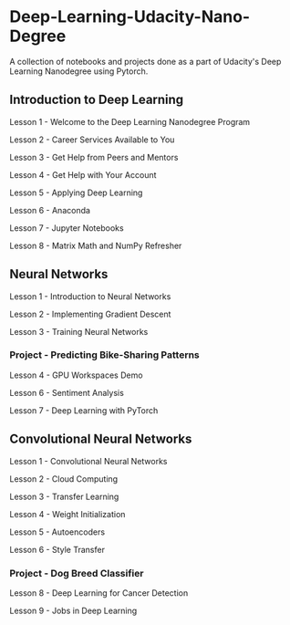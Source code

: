 # Deep-Learning-Udacity-Nano-Degree
 A collection of notebooks and projects done as a part of Udacity's Deep Learning Nanodegree using Pytorch.
## Introduction to Deep Learning
Lesson 1 - Welcome to the Deep Learning Nanodegree Program

Lesson 2 - Career Services Available to You

Lesson 3 - Get Help from Peers and Mentors

Lesson 4 - Get Help with Your Account

Lesson 5 - Applying Deep Learning

Lesson 6 - Anaconda

Lesson 7 - Jupyter Notebooks

Lesson 8 - Matrix Math and NumPy Refresher

## Neural Networks

Lesson 1 - Introduction to Neural Networks

Lesson 2 - Implementing Gradient Descent

Lesson 3 - Training Neural Networks

### Project - Predicting Bike-Sharing Patterns

Lesson 4 - GPU Workspaces Demo

Lesson 6 - Sentiment Analysis

Lesson 7 - Deep Learning with PyTorch

## Convolutional Neural Networks

Lesson 1 - Convolutional Neural Networks

Lesson 2 - Cloud Computing

Lesson 3 - Transfer Learning

Lesson 4 - Weight Initialization

Lesson 5 - Autoencoders

Lesson 6 - Style Transfer

### Project - Dog Breed Classifier

Lesson 8 - Deep Learning for Cancer Detection

Lesson 9 - Jobs in Deep Learning
